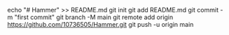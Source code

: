 echo "# Hammer" >> README.md
git init
git add README.md
git commit -m "first commit"
git branch -M main
git remote add origin https://github.com/10736505/Hammer.git
git push -u origin main
